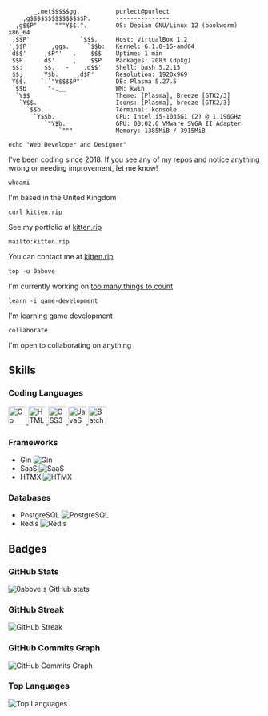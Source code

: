 ```
       _,met$$$$$gg.          purlect@purlect 
    ,g$$$$$$$$$$$$$$$P.       --------------- 
  ,g$$P"     """Y$$.".        OS: Debian GNU/Linux 12 (bookworm) x86_64 
 ,$$P'              `$$$.     Host: VirtualBox 1.2 
',$$P       ,ggs.     `$$b:   Kernel: 6.1.0-15-amd64 
`d$$'     ,$P"'   .    $$$    Uptime: 1 min 
 $$P      d$'     ,    $$P    Packages: 2083 (dpkg) 
 $$:      $$.   -    ,d$$'    Shell: bash 5.2.15 
 $$;      Y$b._   _,d$P'      Resolution: 1920x969 
 Y$$.    `.`"Y$$$$P"'         DE: Plasma 5.27.5 
 `$$b      "-.__              WM: kwin 
  `Y$$                        Theme: [Plasma], Breeze [GTK2/3] 
   `Y$$.                      Icons: [Plasma], breeze [GTK2/3] 
     `$$b.                    Terminal: konsole 
       `Y$$b.                 CPU: Intel i5-1035G1 (2) @ 1.190GHz 
          `"Y$b._             GPU: 00:02.0 VMware SVGA II Adapter 
              `"""            Memory: 1385MiB / 3915MiB 
```

```shell
echo "Web Developer and Designer"
```
I've been coding since 2018. If you see any of my repos and notice anything wrong or needing improvement, let me know!

```shell
whoami
```
I'm based in the United Kingdom

```shell
curl kitten.rip
```
See my portfolio at [kitten.rip](http://kitten.rip)

```shell
mailto:kitten.rip
```
You can contact me at [kitten.rip](mailto:kitten.rip)

```shell
top -u 0above
```
I'm currently working on [too many things to count](http://kitten.rip)

```shell
learn -i game-development
```
I'm learning game development

```shell
collaborate
```
I'm open to collaborating on anything

## Skills

### Coding Languages
<p align="left"> <a href="https://golang.org/" target="_blank" rel="noreferrer"> <img src="https://img.shields.io/badge/-Go-00ADD8?logo=go&logoColor=white" width="36" height="36" alt="Go"/> </a> <a href="https://developer.mozilla.org/en-US/docs/Web/HTML" target="_blank" rel="noreferrer"> <img src="https://img.shields.io/badge/-HTML5-E34F26?logo=html5&logoColor=white" width="36" height="36" alt="HTML5"/> </a> <a href="https://developer.mozilla.org/en-US/docs/Web/CSS" target="_blank" rel="noreferrer"> <img src="https://img.shields.io/badge/-CSS3-1572B6?logo=css3&logoColor=white" width="36" height="36" alt="CSS3"/> </a> <a href="https://developer.mozilla.org/en-US/docs/Web/JavaScript" target="_blank" rel="noreferrer"> <img src="https://img.shields.io/badge/-JavaScript-F7DF1E?logo=javascript&logoColor=black" width="36" height="36" alt="JavaScript"/> </a> <a href="https://docs.microsoft.com/en-us/windows-server/administration/windows-commands/batch" target="_blank" rel="noreferrer"> <img src="https://img.shields.io/badge/-Batch-5C2D91?logo=windows&logoColor=white" width="36" height="36" alt="Batch"/> </a> </p>

### Frameworks
- Gin         ![Gin](https://img.shields.io/badge/-Gin-00ADD8?logo=go&logoColor=white)
- SaaS        ![SaaS](https://img.shields.io/badge/-SaaS-0F9D58?logo=cloudflare&logoColor=white)
- HTMX        ![HTMX](https://img.shields.io/badge/-HTMX-0091D5?logo=html5&logoColor=white)

### Databases
- PostgreSQL  ![PostgreSQL](https://img.shields.io/badge/-PostgreSQL-336791?logo=postgresql&logoColor=white)
- Redis       ![Redis](https://img.shields.io/badge/-Redis-D82C20?logo=redis&logoColor=white)

## Badges

### GitHub Stats
![0above's GitHub stats](https://github-readme-stats.vercel.app/api?username=0above&show_icons=true&hide=&count_private=true&title_color=f97316&text_color=ffffff&icon_color=f97316&bg_color=1c1917&hide_border=true&show_icons=true)

### GitHub Streak
![GitHub Streak](https://github-readme-streak-stats.herokuapp.com/?user=0above&stroke=ffffff&background=1c1917&ring=f97316&fire=f97316&currStreakNum=ffffff&currStreakLabel=f97316&sideNums=ffffff&sideLabels=ffffff&dates=ffffff&hide_border=true)

### GitHub Commits Graph
![GitHub Commits Graph](https://github-readme-activity-graph.cyclic.app/graph?username=0above&bg_color=1c1917&color=ffffff&line=f97316&point=ffffff&area_color=1c1917&area=true&hide_border=true&custom_title=GitHub%20Commits%20Graph)

### Top Languages
![Top Languages](https://github-readme-stats.vercel.app/api/top-langs/?username=0above&langs_count=10&title_color=f97316&text_color=ffffff&icon_color=f97316&bg_color=1c1917&hide_border=true&locale=en&custom_title=Top%20%Languages)
